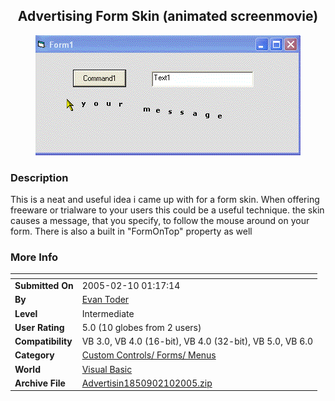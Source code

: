 ﻿<div align="center">

## Advertising Form Skin \(animated screenmovie\)

<img src="PIC2005210122147339.gif">
</div>

### Description

This is a neat and useful idea i came up with for a form skin. When offering freeware or trialware to your users this could be a useful technique. the skin causes a message, that you specify, to follow the mouse around on your form. There is also a built in "FormOnTop" property as well
 
### More Info
 


<span>             |<span>
---                |---
**Submitted On**   |2005-02-10 01:17:14
**By**             |[Evan Toder](https://github.com/Planet-Source-Code/PSCIndex/blob/master/ByAuthor/evan-toder.md)
**Level**          |Intermediate
**User Rating**    |5.0 (10 globes from 2 users)
**Compatibility**  |VB 3\.0, VB 4\.0 \(16\-bit\), VB 4\.0 \(32\-bit\), VB 5\.0, VB 6\.0
**Category**       |[Custom Controls/ Forms/  Menus](https://github.com/Planet-Source-Code/PSCIndex/blob/master/ByCategory/custom-controls-forms-menus__1-4.md)
**World**          |[Visual Basic](https://github.com/Planet-Source-Code/PSCIndex/blob/master/ByWorld/visual-basic.md)
**Archive File**   |[Advertisin1850902102005\.zip](https://github.com/Planet-Source-Code/evan-toder-advertising-form-skin-animated-screenmovie__1-58818/archive/master.zip)








